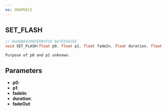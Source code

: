 ```yaml
---
ns: GRAPHICS
---
```

## SET_FLASH

```c
// 0x0AB84296FED9CFC6 0x7E55A1EE
void SET_FLASH(float p0, float p1, float fadeIn, float duration, float fadeOut);
```

```
Purpose of p0 and p1 unknown.  
```

## Parameters
* **p0**: 
* **p1**: 
* **fadeIn**: 
* **duration**: 
* **fadeOut**: 

